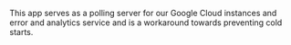 This app serves as a polling server for our Google Cloud instances and error and analytics service and is a workaround towards preventing cold starts.